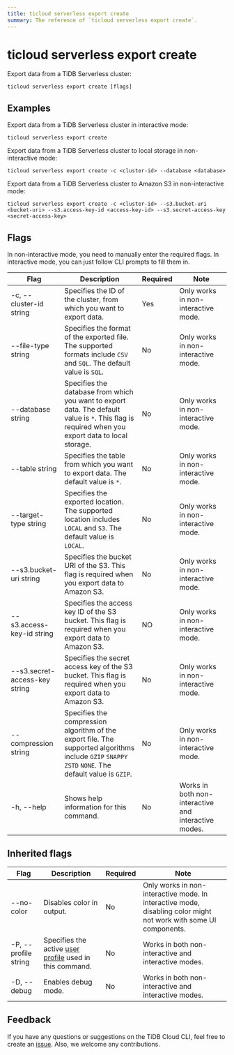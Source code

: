 ```yaml
---
title: ticloud serverless export create
summary: The reference of `ticloud serverless export create`.
---
```


# ticloud serverless export create

Export data from a TiDB Serverless cluster:

```shell
ticloud serverless export create [flags]
```

## Examples

Export data from a TiDB Serverless cluster in interactive mode:

```shell
ticloud serverless export create
```

Export data from a TiDB Serverless cluster to local storage in non-interactive mode:

```shell
ticloud serverless export create -c <cluster-id> --database <database>
```

Export data from a TiDB Serverless cluster to Amazon S3 in non-interactive mode:

```shell
ticloud serverless export create -c <cluster-id> --s3.bucket-uri <bucket-uri> --s3.access-key-id <access-key-id> --s3.secret-access-key <secret-access-key>
```

## Flags

In non-interactive mode, you need to manually enter the required flags. In interactive mode, you can just follow CLI prompts to fill them in.

| Flag                          | Description                                                                                            | Required | Note                                                 |
|-------------------------------|--------------------------------------------------------------------------------------------------------|----------|------------------------------------------------------|
| -c, --cluster-id string       | Specifies the ID of the cluster, from which you want to export data.                                             | Yes      | Only works in non-interactive mode.                  |
| --file-type string            | Specifies the format of the exported file. The supported formats include `CSV` and `SQL`. The default value is `SQL`.                                          | No       | Only works in non-interactive mode.                  |
| --database string             | Specifies the database from which you want to export data. The default value is `*`. This flag is required when you export data to local storage.                                                    | No       | Only works in non-interactive mode.                  |
| --table string                | Specifies the table from which you want to export data. The default value is `*`.                                                         | No       | Only works in non-interactive mode.                  |
| --target-type string          | Specifies the exported location. The supported location includes `LOCAL` and `S3`. The default value is `LOCAL`.                                           | No       | Only works in non-interactive mode.                  |
| --s3.bucket-uri string        | Specifies the bucket URI of the S3. This flag is required when you export data to Amazon S3.                                              | No       | Only works in non-interactive mode.                  |
| --s3.access-key-id string     | Specifies the access key ID of the S3 bucket. This flag is required when you export data to Amazon S3.                                    | NO       | Only works in non-interactive mode.                  |
| --s3.secret-access-key string | Specifies the secret access key of the S3 bucket. This flag is required when you export data to Amazon S3.                                | No       | Only works in non-interactive mode.                  |
| --compression string          | Specifies the compression algorithm of the export file. The supported algorithms include `GZIP` `SNAPPY` `ZSTD` `NONE`. The default value is `GZIP`. | No       | Only works in non-interactive mode.                  |
| -h, --help                    | Shows help information for this command.                                                                     | No       | Works in both non-interactive and interactive modes. |

## Inherited flags

| Flag                 | Description                                                                                          | Required | Note                                                                                                             |
|----------------------|------------------------------------------------------------------------------------------------------|----------|------------------------------------------------------------------------------------------------------------------|
| --no-color           | Disables color in output.                                                                            | No       | Only works in non-interactive mode. In interactive mode, disabling color might not work with some UI components. |
| -P, --profile string | Specifies the active [user profile](/tidb-cloud/cli-reference.md#user-profile) used in this command. | No       | Works in both non-interactive and interactive modes.                                                             |
| -D, --debug          | Enables debug mode.                                                                                   | No       | Works in both non-interactive and interactive modes.                                                             |

## Feedback

If you have any questions or suggestions on the TiDB Cloud CLI, feel free to create an [issue](https://github.com/tidbcloud/tidbcloud-cli/issues/new/choose). Also, we welcome any contributions.
